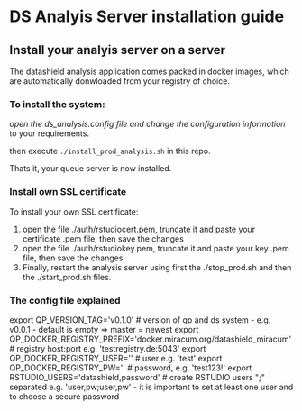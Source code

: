 # DS Analyis Server installation guide


## Install your analyis server on a server

The datashield analysis application comes packed in docker images, which are automatically donwloaded from your registry of choice.

### To install the system:

*open the ds_analysis.config file and change the configuration information* to your requirements.

then execute `./install_prod_analysis.sh` in this repo.

Thats it, your queue server is now installed.


### Install own SSL certificate

To install your own SSL certificate: 
1. open the file ./auth/rstudiocert.pem, truncate it and paste your certificate .pem file, then save the changes 
2. open the file ./auth/rstudiokey.pem, truncate it and paste your key .pem file, then save the changes 
3. Finally, restart the analysis server using first the ./stop_prod.sh and then the ./start_prod.sh files.

### The config file explained

export QP_VERSION_TAG='v0.1.0' # version of qp and ds system - e.g. v0.0.1 - default is empty => master = newest
export QP_DOCKER_REGISTRY_PREFIX='docker.miracum.org/datashield_miracum' # registry host:port  e.g. 'testregistry.de:5043'
export QP_DOCKER_REGISTRY_USER='' # user e.g. 'test'
export QP_DOCKER_REGISTRY_PW=''  #  password, e.g. 'test123!'
export RSTUDIO_USERS='datashield,password' # create RSTUDIO users ";" separated e.g. 'user,pw;user,pw' - it is important to set at least one user and to choose a secure password


